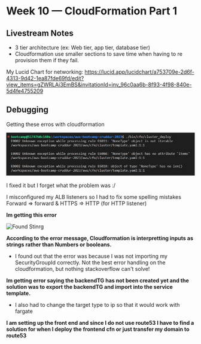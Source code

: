 # Week 10 — CloudFormation Part 1

## Livestream Notes
- 3 tier architecture (ex: Web tier, app tier, database tier)
- Cloudformation use smaller sections to save time when having to re provision them if they fail.


My Lucid Chart for networking:
https://lucid.app/lucidchart/a753709e-2d6f-4313-9d42-1ea87fde69fd/edit?view_items=gZWRLAi3EmBS&invitationId=inv_96c0aa6b-8f93-4f98-840e-5d4fe4755209

## Debugging

Getting these erros with cloudformation


![Errors](./assets/CFNClusterErrors.jpg)


I fixed it but I forget what the problem was :/

I misconfigured my ALB listeners so I had to fix some spelling mistakes Forward => forward & HTTPS => HTTP (for HTTP listener)


**Im getting this error** 


![Found Stinrg](https://cdn.discordapp.com/attachments/1040368636763836429/1104569721405329488/image.png)


**According to the error message, Cloudformation is interpretting inputs as strings rather than Numbers or booleans.**
- I found out that the error was because I was not importing my SecurityGroupId correctly.  Not the best error handling on the cloudformation, but nothing stackoverflow can't solve!

**Im getting error saying the backendTG has not been created yet and the solution was to export the backendTG and import into the service template.**
- I also had to change the target type to ip so that it would work with fargate

**I am setting up the front end and since I do not use route53 I have to find a solution for when I deploy the frontend cfn or just transfer my domain to route53**



